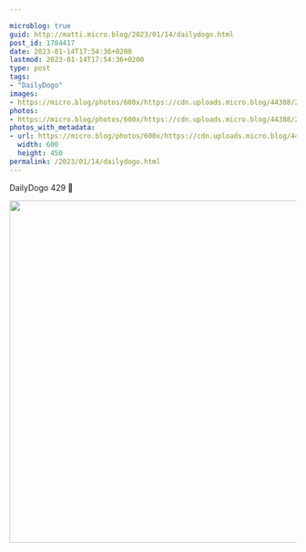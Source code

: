 ```yaml
---

microblog: true
guid: http://matti.micro.blog/2023/01/14/dailydogo.html
post_id: 1784417
date: 2023-01-14T17:54:36+0200
lastmod: 2023-01-14T17:54:36+0200
type: post
tags:
- "DailyDogo"
images:
- https://micro.blog/photos/600x/https://cdn.uploads.micro.blog/44388/2023/6a2c6af7d7.jpg
photos:
- https://micro.blog/photos/600x/https://cdn.uploads.micro.blog/44388/2023/6a2c6af7d7.jpg
photos_with_metadata:
- url: https://micro.blog/photos/600x/https://cdn.uploads.micro.blog/44388/2023/6a2c6af7d7.jpg
  width: 600
  height: 450
permalink: /2023/01/14/dailydogo.html
---
```

DailyDogo 429 🐶

<img src="/media/uploads/2023/6a2c6af7d7.jpg" width="600" alt="" />

